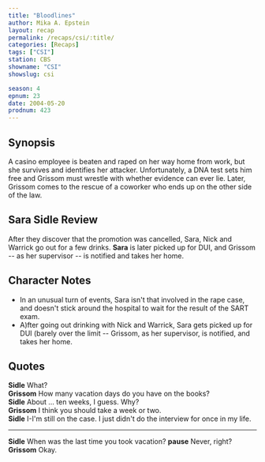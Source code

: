 ```yaml
---
title: "Bloodlines"
author: Mika A. Epstein
layout: recap
permalink: /recaps/csi/:title/
categories: [Recaps]
tags: ["CSI"]
station: CBS
showname: "CSI"
showslug: csi

season: 4
epnum: 23
date: 2004-05-20
prodnum: 423  
---
```


## Synopsis

A casino employee is beaten and raped on her way home from work, but she survives and identifies her attacker. Unfortunately, a DNA test sets him free and Grissom must wrestle with whether evidence can ever lie. Later, Grissom comes to the rescue of a coworker who ends up on the other side of the law.

## Sara Sidle Review

After they discover that the promotion was cancelled, Sara, Nick and Warrick go out for a few drinks. **Sara** is later picked up for DUI, and Grissom -- as her supervisor -- is notified and takes her home.

## Character Notes

* In an unusual turn of events, Sara isn't that involved in the rape case, and doesn't stick around the hospital to wait for the result of the SART exam.  
* A)fter going out drinking with Nick and Warrick, Sara gets picked up for DUI (barely over the limit -- Grissom, as her supervisor, is notified, and takes her home.

## Quotes

**Sidle** What?  
**Grissom** How many vacation days do you have on the books?  
**Sidle** About ... ten weeks, I guess. Why?  
**Grissom** I think you should take a week or two.  
**Sidle** I-I'm still on the case. I just didn't do the interview for once in my life.  

- - -

**Sidle** When was the last time you took vacation? __pause__ Never, right?  
**Grissom** Okay.